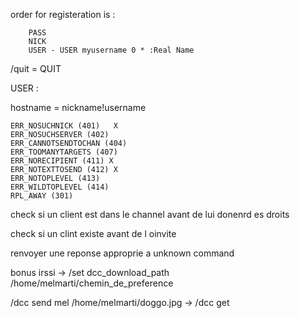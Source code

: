order for registeration is :

        PASS 
        NICK
        USER - USER myusername 0 * :Real Name

/quit = QUIT

USER <username> <hostname> <servername> :<realname>


hostname = nickname!username


    ERR_NOSUCHNICK (401)   X
    ERR_NOSUCHSERVER (402) 
    ERR_CANNOTSENDTOCHAN (404)
    ERR_TOOMANYTARGETS (407)
    ERR_NORECIPIENT (411) X
    ERR_NOTEXTTOSEND (412) X
    ERR_NOTOPLEVEL (413)
    ERR_WILDTOPLEVEL (414)
    RPL_AWAY (301)

check si un client est dans le channel avant de lui donenrd es droits

check si un clint existe avant de l oinvite 

renvoyer une reponse approprie a unknown command


bonus
irssi -> /set dcc_download_path /home/melmarti/chemin_de_preference



/dcc send mel /home/melmarti/doggo.jpg
-> /dcc get